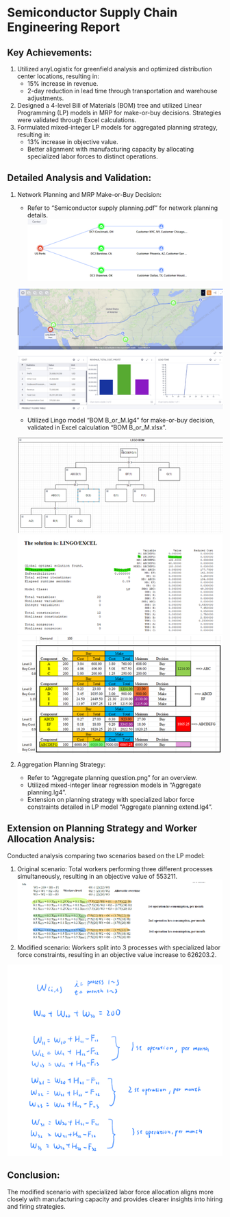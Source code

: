 # Semiconductor Supply Chain Engineering Report

## Key Achievements:
1. Utilized anyLogistix for greenfield analysis and optimized distribution center locations, resulting in:
   - 15% increase in revenue.
   - 2-day reduction in lead time through transportation and warehouse adjustments.
2. Designed a 4-level Bill of Materials (BOM) tree and utilized Linear Programming (LP) models in MRP for make-or-buy decisions. Strategies were validated through Excel calculations.
3. Formulated mixed-integer LP models for aggregated planning strategy, resulting in:
   - 13% increase in objective value.
   - Better alignment with manufacturing capacity by allocating specialized labor forces to distinct operations.

## Detailed Analysis and Validation:
1. Network Planning and MRP Make-or-Buy Decision:
   - Refer to “Semiconductor supply planning.pdf” for network planning details.
   ![Image 1](https://github.com/Johnlee19990908/Semiconductor_Supply_Chain_Engineering/raw/main/readme_image/1.png)

   ![Image 2](https://github.com/Johnlee19990908/Semiconductor_Supply_Chain_Engineering/raw/main/readme_image/2.png)
   - Utilized Lingo model “BOM B_or_M.lg4” for make-or-buy decision, validated in Excel calculation “BOM B_or_M.xlsx”.
   
   ![Image 3](https://github.com/Johnlee19990908/Semiconductor_Supply_Chain_Engineering/raw/main/readme_image/3.png)
   ![Image 4](https://github.com/Johnlee19990908/Semiconductor_Supply_Chain_Engineering/raw/main/readme_image/4.png)
   ![Image 5](https://github.com/Johnlee19990908/Semiconductor_Supply_Chain_Engineering/raw/main/readme_image/5.png)


3. Aggregation Planning Strategy:
   - Refer to “Aggregate planning question.png” for an overview.
   - Utilized mixed-integer linear regression models in “Aggregate planning.lg4”.
   - Extension on planning strategy with specialized labor force constraints detailed in LP model “Aggregate planning extend.lg4”.

## Extension on Planning Strategy and Worker Allocation Analysis:
Conducted analysis comparing two scenarios based on the LP model:
1. Original scenario: Total workers performing three different processes simultaneously, resulting in an objective value of 553211.
![Image 6](https://github.com/Johnlee19990908/Semiconductor_Supply_Chain_Engineering/raw/main/readme_image/6.png)
2. Modified scenario: Workers split into 3 processes with specialized labor force constraints, resulting in an objective value increase to 626203.2.

![Image 7](https://github.com/Johnlee19990908/Semiconductor_Supply_Chain_Engineering/raw/main/readme_image/7.png)

## Conclusion:
The modified scenario with specialized labor force allocation aligns more closely with manufacturing capacity and provides clearer insights into hiring and firing strategies.

